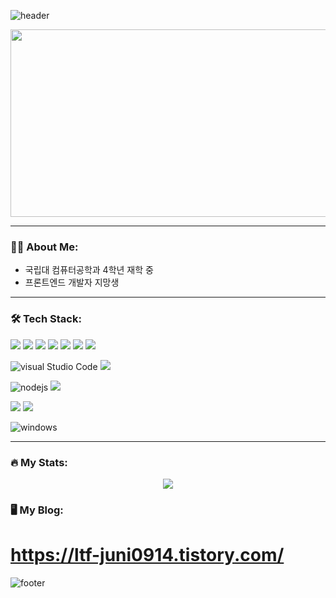 ![header](https://capsule-render.vercel.app/api?type=waving&color=timeAuto&fontAlign=50&fontAlignY=30&text=Juni0914_GitHub&desc=Front-Endㅤdeveloper(React)&descAlign=70&descAlignY=55&height=200&fontSize=60&fontColor=FFFFFF)


<div align="center">
  <img src="https://media.giphy.com/media/dWesBcTLavkZuG35MI/giphy.gif" width="600" height="300"/>
</div>

---

### 👨‍💻 About Me:

- 국립대 컴퓨터공학과 4학년 재학 중
- 프론트엔드 개발자 지망생

---

### 🛠 Tech Stack:

<img src="https://img.shields.io/badge/React-61DAFB?style=flat-square&logo=React&logoColor=black" /> <img src="https://img.shields.io/badge/Redux-7952B3?style=flat-square&logo=Redux&logoColor=white"/> <img src="https://img.shields.io/badge/JavaScript-F7DF1E?style=flat-square&logo=javascript&logoColor=black"/> <img src="https://img.shields.io/badge/Typescript-3178C6?style=flat-square&logo=Typescript&logoColor=white"/> <img src="https://img.shields.io/badge/jQuery-0769AD?style=flat-square&logo=jQuery&logoColor=white"/> <img src="https://img.shields.io/badge/HTML5-E34F26?style=flat-square&logo=html5&logoColor=white"/> <img src="https://img.shields.io/badge/CSS3-1572B6?style=flat-square&logo=css3&logoColor=white"/>

![visual Studio Code](https://img.shields.io/badge/Visual%20Studio%20Code-007ACC?style=flat-square&logo=Visual%20Studio%20Code&logoColor=white)
<img src="https://img.shields.io/badge/Atom-66595C?style=flat-square&logo=Atom&logoColor=white"/>

![nodejs](https://img.shields.io/badge/Node.js-339933?style=flat-square&logo=Node.js&logoColor=white)
<img src="https://img.shields.io/badge/Firebase-FFCA28?style=flat-square&logo=firebase&logoColor=black"/>

<img src="https://img.shields.io/badge/Git-F05032?style=flat-square&logo=git&logoColor=white"/> <img src="https://img.shields.io/badge/GitHub-181717?style=flat-square&logo=GitHub&logoColor=white"/>

![windows](https://img.shields.io/badge/Windows-0078D6?style=flat-square&logo=Windows&logoColor=white)


---

### 🔥 My Stats:
<div align="center">
  
<!-- most used language -->
<a href="s">
  <img src="https://github-readme-stats.vercel.app/api/top-langs/?username=juni0914&exclude_repo=dkssud8150.github.io&layout=compact&theme=tokyonight" />
</a>

</div>

### 🖥 My Blog: 
# https://ltf-juni0914.tistory.com/

![footer](https://capsule-render.vercel.app/api?section=footer&type=waving&color=timeAuto)


